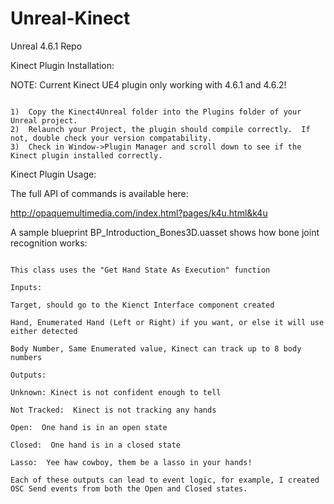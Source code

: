 # Unreal-Kinect
Unreal 4.6.1 Repo

Kinect Plugin Installation:

NOTE: Current Kinect UE4 plugin only working with 4.6.1 and 4.6.2!

```

1)  Copy the Kinect4Unreal folder into the Plugins folder of your Unreal project.  
2)  Relaunch your Project, the plugin should compile correctly.  If not, double check your version compatability.  
3)  Check in Window->Plugin Manager and scroll down to see if the Kinect plugin installed correctly.  

```

Kinect Plugin Usage:


The full API of commands is available here:

http://opaquemultimedia.com/index.html?pages/k4u.html&k4u

A sample blueprint BP_Introduction_Bones3D.uasset shows how bone joint recognition works:

```

This class uses the "Get Hand State As Execution" function

Inputs: 

Target, should go to the Kienct Interface component created

Hand, Enumerated Hand (Left or Right) if you want, or else it will use either detected

Body Number, Same Enumerated value, Kinect can track up to 8 body numbers

Outputs: 

Unknown: Kinect is not confident enough to tell

Not Tracked:  Kinect is not tracking any hands

Open:  One hand is in an open state

Closed:  One hand is in a closed state

Lasso:  Yee haw cowboy, them be a lasso in your hands!

Each of these outputs can lead to event logic, for example, I created OSC Send events from both the Open and Closed states.

```
